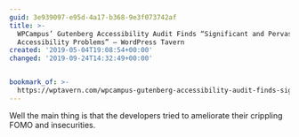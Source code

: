 ```yaml
---
guid: 3e939097-e95d-4a17-b368-9e3f073742af
title: >-
  WPCampus’ Gutenberg Accessibility Audit Finds “Significant and Pervasive
  Accessibility Problems” – WordPress Tavern
created: '2019-05-04T19:08:54+00:00'
changed: '2019-09-24T14:32:49+00:00'


bookmark_of: >-
  https://wptavern.com/wpcampus-gutenberg-accessibility-audit-finds-significant-and-pervasive-accessibility-problems
---
```


Well the main thing is that the developers tried to ameliorate their crippling FOMO and insecurities. 
